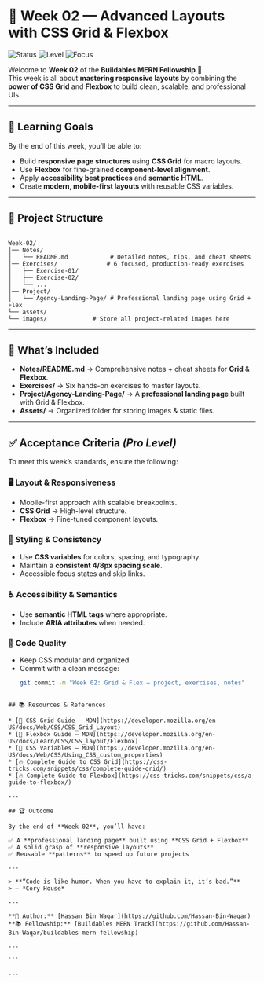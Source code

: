 
# 🌟 Week 02 — Advanced Layouts with CSS Grid & Flexbox

![Status](https://img.shields.io/badge/Status-In%20Progress-blue?style=for-the-badge)
![Level](https://img.shields.io/badge/Level-Intermediate-green?style=for-the-badge)
![Focus](https://img.shields.io/badge/Focus-Layouts%20&%20Responsiveness-orange?style=for-the-badge)

Welcome to **Week 02** of the **Buildables MERN Fellowship** 🚀  
This week is all about **mastering responsive layouts** by combining the **power of CSS Grid** and **Flexbox** to build clean, scalable, and professional UIs.

---

## 🎯 Learning Goals
By the end of this week, you’ll be able to:
- Build **responsive page structures** using **CSS Grid** for macro layouts.
- Use **Flexbox** for fine-grained **component-level alignment**.
- Apply **accessibility best practices** and **semantic HTML**.
- Create **modern, mobile-first layouts** with reusable CSS variables.

---

## 📂 Project Structure
```

Week-02/
│── Notes/
│   └── README.md            # Detailed notes, tips, and cheat sheets
│── Exercises/              # 6 focused, production-ready exercises
│   ├── Exercise-01/
│   ├── Exercise-02/
│   └── ...
│── Project/
│   └── Agency-Landing-Page/ # Professional landing page using Grid + Flex
└── assets/
└── images/             # Store all project-related images here

````

---

## 🔎 What’s Included
- **Notes/README.md** → Comprehensive notes + cheat sheets for **Grid** & **Flexbox**.
- **Exercises/** → Six hands-on exercises to master layouts.
- **Project/Agency-Landing-Page/** → A **professional landing page** built with Grid & Flexbox.
- **Assets/** → Organized folder for storing images & static files.

---

## ✅ Acceptance Criteria *(Pro Level)*
To meet this week’s standards, ensure the following:

### 🖥️ **Layout & Responsiveness**
- Mobile-first approach with scalable breakpoints.
- **CSS Grid** → High-level structure.
- **Flexbox** → Fine-tuned component layouts.

### 🎨 **Styling & Consistency**
- Use **CSS variables** for colors, spacing, and typography.
- Maintain a **consistent 4/8px spacing scale**.
- Accessible focus states and skip links.

### ♿ **Accessibility & Semantics**
- Use **semantic HTML tags** where appropriate.
- Include **ARIA attributes** when needed.

### 🧹 **Code Quality**
- Keep CSS modular and organized.
- Commit with a clean message:  
  ```bash
  git commit -m "Week 02: Grid & Flex — project, exercises, notes"
````

## 📚 Resources & References

* [📘 CSS Grid Guide — MDN](https://developer.mozilla.org/en-US/docs/Web/CSS/CSS_Grid_Layout)
* [📘 Flexbox Guide — MDN](https://developer.mozilla.org/en-US/docs/Learn/CSS/CSS_layout/Flexbox)
* [🎨 CSS Variables — MDN](https://developer.mozilla.org/en-US/docs/Web/CSS/Using_CSS_custom_properties)
* [🔥 Complete Guide to CSS Grid](https://css-tricks.com/snippets/css/complete-guide-grid/)
* [🔥 Complete Guide to Flexbox](https://css-tricks.com/snippets/css/a-guide-to-flexbox/)

---

## 🏆 Outcome

By the end of **Week 02**, you’ll have:

✅ A **professional landing page** built using **CSS Grid + Flexbox**
✅ A solid grasp of **responsive layouts**
✅ Reusable **patterns** to speed up future projects

---

> **“Code is like humor. When you have to explain it, it’s bad.”**
> — *Cory House*

---

**👤 Author:** [Hassan Bin Waqar](https://github.com/Hassan-Bin-Waqar)
**📚 Fellowship:** [Buildables MERN Track](https://github.com/Hassan-Bin-Waqar/buildables-mern-fellowship)

---

```

---